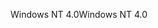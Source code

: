 <span data-ttu-id="dc0ba-101">Windows NT 4.0</span><span class="sxs-lookup"><span data-stu-id="dc0ba-101">Windows NT 4.0</span></span>